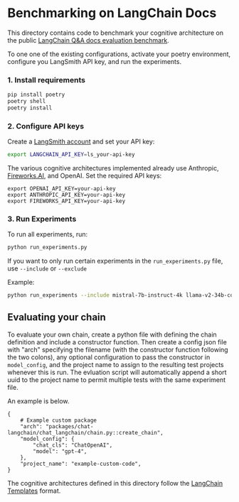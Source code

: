 # Benchmarking on LangChain Docs


This directory contains code to benchmark your cognitive architecture on the public [LangChain Q&A docs evaluation benchmark](https://smith.langchain.com/public/e1bfd348-494a-4df5-899a-7c6c09233cc4/d).

To one one of the existing configurations, activate your poetry environment, configure you LangSmith API key, and run the experiments.

### 1. Install requirements

```bash
pip install poetry
poetry shell
poetry install
```

### 2. Configure API keys

Create a [LangSmith account](https://smith.langchain.com/) and set your API key:

```bash
export LANGCHAIN_API_KEY=ls_your-api-key
```

The various cognitive architectures implemented already use Anthropic, [Fireworks.AI](https://www.fireworks.ai/), and OpenAI. Set the required API keys:

```
export OPENAI_API_KEY=your-api-key
export ANTHROPIC_API_KEY=your-api-key
export FIREWORKS_API_KEY=your-api-key
```

### 3. Run Experiments

To run all experiments, run:

```bash
python run_experiments.py
```

If you want to only run certain experiments in the `run_experiments.py` file, use `--include` or `--exclude`

Example:

```bash
python run_experiments --include mistral-7b-instruct-4k llama-v2-34b-code-instruct-w8a16
```


## Evaluating your chain


To evaluate your own chain, create a python file with defining the chain definition and include a constructor function.
Then create a config json file with "arch" specifying the filename (with the constructor function following the two colons), any optional configuration to pass the constructor in `model_config`, and the project name to assign to the
resulting test projects whenever this is run. The evluation script will automatically append a short uuid to the project name to permit multiple tests with the same experiment file.

An example is below.

```
{
    # Example custom package
    "arch": "packages/chat-langchain/chat_langchain/chain.py::create_chain",
    "model_config": {
        "chat_cls": "ChatOpenAI",
        "model": "gpt-4",
    },
    "project_name": "example-custom-code",
}
```

The cognitive architectures defined in this directory follow the [LangChain Templates](https://github.com/langchain-ai/langchain/blob/master/templates/README.md) format. 